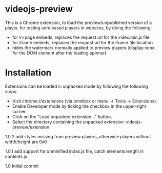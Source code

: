 # videojs-preview

This is a Chrome extension, to load the preview/unpublished version of a player, for testing unreleased players in websites, by doing the following:

- for in-page embeds, replaces the request url for the index.min.js file
- for iframe embeds, replaces the request url for the iframe file location
- hides the watermark normally applied to preview players (display:none for the DOM element after the loading spinner)

# Installation

Extensions can be loaded in unpacked mode by following the following steps:

- Visit chrome://extensions (via omnibox or menu -> Tools -> Extensions).
- Enable Developer mode by ticking the checkbox in the upper-right corner.
- Click on the "Load unpacked extension..." button.
- Select the directory containing the unpacked extension: videojs-preview/extension

1.0.2 add styles missing from preview players, otherwise players without width/height are 0x0

1.0.1 add support for unminified index.js file, catch elements length in contents.js

1.0 Initial commit
